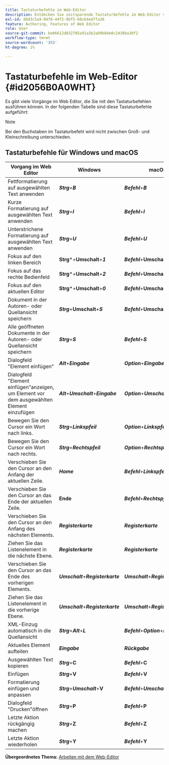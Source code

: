 ```yaml
---
title: Tastaturbefehle im Web-Editor
description: Entdecken Sie zeitsparende Tastaturbefehle im Web-Editor von AEM Guides.
exl-id: d843c5a9-04f8-44f2-9bf5-60cb4ed7fa38
feature: Authoring, Features of Web Editor
role: User
source-git-commit: be06612d832785a91a3b2a89b84e0c2438ba30f2
workflow-type: tm+mt
source-wordcount: '353'
ht-degree: 1%

---
```


# Tastaturbefehle im Web-Editor {#id2056B0A0WHT}

Es gibt viele Vorgänge im Web Editor, die Sie mit den Tastaturbefehlen ausführen können. In der folgenden Tabelle sind diese Tastaturbefehle aufgeführt:

>[!NOTE]
>
> Bei den Buchstaben im Tastaturbefehl wird nicht zwischen Groß- und Kleinschreibung unterschieden.

## Tastaturbefehle für Windows und macOS

| Vorgang im Web Editor | Windows | macOS |
|-----------------------|-----------------|-----------------|
| Fettformatierung auf ausgewählten Text anwenden | ***Strg***+***B*** | ***Befehl***+***B*** |
| Kurze Formatierung auf ausgewählten Text anwenden | ***Strg***+***I*** | ***Befehl***+***I*** |
| Unterstrichene Formatierung auf ausgewählten Text anwenden | ***Strg***+***U*** | ***Befehl***+***U*** |
| Fokus auf den linken Bereich | **Strg***+**Umschalt**+***1*** | ***Befehl***+**Umschalt**+***1*** |
| Fokus auf das rechte Bedienfeld | **Strg***+**Umschalt**+***2*** | ***Befehl***+**Umschalt**+***2*** |
| Fokus auf den aktuellen Editor | **Strg***+**Umschalt**+***0*** | ***Befehl***+**Umschalt**+***0*** |
| Dokument in der Autoren- oder Quellansicht speichern | ***Strg***+**Umschalt**+***S*** | ***Befehl***+**Umschalt**+***S*** |
| Alle geöffneten Dokumente in der Autoren- oder Quellansicht speichern | ***Strg***+***S*** | ***Befehl***+***S*** |
| Dialogfeld &quot;Element einfügen&quot; | ***Alt***+***Eingabe*** | ***Option***+***Eingabe*** |
| Dialogfeld &quot;Element einfügen&quot;anzeigen, um Element vor dem ausgewählten Element einzufügen | ***Alt***+***Umschalt***+***Eingabe*** | ***Option***+***Umschalt***+***Eingabe*** |
| Bewegen Sie den Cursor ein Wort nach links. | ***Strg***+***Linkspfeil*** | ***Option***+***Linkspfeil*** |
| Bewegen Sie den Cursor ein Wort nach rechts. | ***Strg***+***Rechtspfeil*** | ***Option***+***Rechtspfeil*** |
| Verschieben Sie den Cursor an den Anfang der aktuellen Zeile. | ***Home*** | ***Befehl***+***Linkspfeil*** |
| Verschieben Sie den Cursor an das Ende der aktuellen Zeile. | **Ende** | ***Befehl***+***Rechtspfeil*** |
| Verschieben Sie den Cursor an den Anfang des nächsten Elements. | ***Registerkarte*** | ***Registerkarte*** |
| Ziehen Sie das Listenelement in die nächste Ebene. | ***Registerkarte*** | ***Registerkarte*** |
| Verschieben Sie den Cursor an das Ende des vorherigen Elements. | ***Umschalt***+***Registerkarte*** | ***Umschalt***+***Registerkarte*** |
| Ziehen Sie das Listenelement in die vorherige Ebene. | ***Umschalt***+***Registerkarte*** | ***Umschalt***+***Registerkarte*** |
| XML-Einzug automatisch in die Quellansicht | ***Strg***+***Alt***+***L*** | ***Befehl***+***Option***+***L*** |
| Aktuelles Element aufteilen | ***Eingabe*** | ***Rückgabe*** |
| Ausgewählten Text kopieren | ***Strg***+**C** | ***Befehl***+**C** |
| Einfügen | ***Strg***+**V** | ***Befehl***+**V** |
| Formatierung einfügen und anpassen | ***Strg***+***Umschalt***+**V** | ***Befehl***+***Umschalt***+**V** |
| Dialogfeld &quot;Drucken&quot;öffnen | ***Strg***+**P** | ***Befehl***+**P** |
| Letzte Aktion rückgängig machen | ***Strg***+**Z** | ***Befehl***+**Z** |
| Letzte Aktion wiederholen | ***Strg***+**Y** | ***Befehl***+**Y** |

**Übergeordnetes Thema:** [Arbeiten mit dem Web-Editor](web-editor.md)
